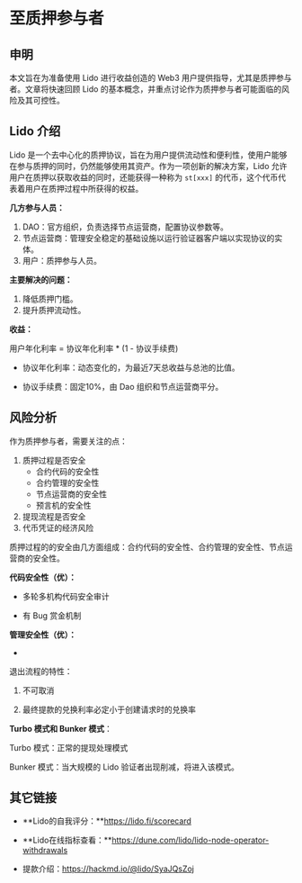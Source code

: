 # 至质押参与者

## 申明

本文旨在为准备使用 Lido 进行收益创造的 Web3 用户提供指导，尤其是质押参与者。文章将快速回顾 Lido 的基本概念，并重点讨论作为质押参与者可能面临的风险及其可控性。



## Lido 介绍

Lido 是一个去中心化的质押协议，旨在为用户提供流动性和便利性，使用户能够在参与质押的同时，仍然能够使用其资产。作为一项创新的解决方案，Lido 允许用户在质押以获取收益的同时，还能获得一种称为 `st[xxx]` 的代币，这个代币代表着用户在质押过程中所获得的权益。



**几方参与人员：**

1. DAO：官方组织，负责选择节点运营商，配置协议参数等。
2. 节点运营商：管理安全稳定的基础设施以运行验证器客户端以实现协议的实体。
3. 用户：质押参与人员。



**主要解决的问题：**

1. 降低质押门槛。
2. 提升质押流动性。



**收益：**

用户年化利率 = 协议年化利率 * (1 - 协议手续费)

+ 协议年化利率：动态变化的，为最近7天总收益与总池的比值。

+ 协议手续费：固定10%，由 Dao 组织和节点运营商平分。



## 风险分析

作为质押参与者，需要关注的点：

1. 质押过程是否安全
   + 合约代码的安全性
   + 合约管理的安全性
   + 节点运营商的安全性
   + 预言机的安全性
2. 提现流程是否安全
3. 代币凭证的经济风险



质押过程的的安全由几方面组成：合约代码的安全性、合约管理的安全性、节点运营商的安全性。

**代码安全性（优）：**

+ 多轮多机构代码安全审计

  

+ 有 Bug 赏金机制 

  [Bug赏金说明]: https://docs.lido.fi/security/bugbounty

  

**管理安全性（优）：**

+ 

退出流程的特性：

1. 不可取消

2. 最终提款的兑换利率必定小于创建请求时的兑换率

   [提现利率相关]: https://docs.lido.fi/guides/oracle-spec/accounting-oracle#withdrawal-stage



**Turbo 模式和 Bunker 模式**：

Turbo 模式：正常的提现处理模式

Bunker 模式：当大规模的 Lido 验证者出现削减，将进入该模式。







## 其它链接

+ **Lido的自我评分：**https://lido.fi/scorecard
+ **Lido在线指标查看：**https://dune.com/lido/lido-node-operator-withdrawals



+ 提款介绍：https://hackmd.io/@lido/SyaJQsZoj